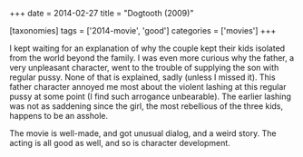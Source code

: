 +++
date = 2014-02-27
title = "Dogtooth (2009)"

[taxonomies]
tags = ['2014-movie', 'good']
categories = ['movies']
+++

I kept waiting for an explanation of why the couple kept their kids
isolated from the world beyond the family. I was even more curious why
the father, a very unpleasant character, went to the trouble of
supplying the son with regular pussy. None of that is explained, sadly
(unless I missed it). This father character annoyed me most about the
violent lashing at this regular pussy at some point (I find such
arrogance unbearable). The earlier lashing was not as saddening since
the girl, the most rebellious of the three kids, happens to be an
asshole.

The movie is well-made, and got unusual dialog, and a weird story. The
acting is all good as well, and so is character development.

